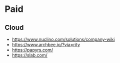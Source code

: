 # Paid
## Cloud
* https://www.nuclino.com/solutions/company-wiki
* https://www.archbee.io/?via=rity
* https://papyrs.com/
* https://slab.com/